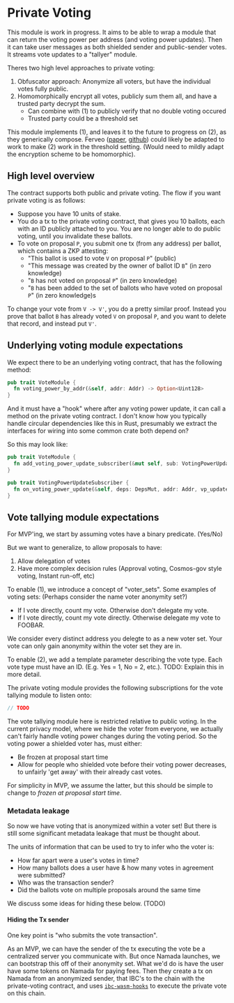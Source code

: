 # Private Voting

This module is work in progress.
It aims to be able to wrap a module that can return the voting power per address (and voting power updates).
Then it can take user messages as both shielded sender and public-sender votes.
It streams vote updates to a "tallyer" module.

Theres two high level approaches to private voting:

1) Obfuscator approach: Anonymize all voters, but have the individual votes fully public.
2) Homomorphically encrypt all votes, publicly sum them all, and have a trusted party decrypt the sum.
    * Can combine with (1) to publicly verify that no double voting occured
    * Trusted party could be a threshold set

This module implements (1), and leaves it to the future to progress on (2), as they generically compose.
Ferveo ([paper](https://eprint.iacr.org/2022/898), [github](https://github.com/anoma/ferveo)) could likely be adapted to work to make (2) work in the threshold setting. (Would need to mildly adapt the encryption scheme to be homomorphic).

## High level overview

The contract supports both public and private voting. The flow if you want private voting is as follows:

* Suppose you have 10 units of stake.
* You do a tx to the private voting contract, that gives you 10 ballots, each with an ID publicly attached to you. You are no longer able to do public voting, until you invalidate these ballots.
* To vote on proposal `P`, you submit one tx (from any address) per ballot, which contains a ZKP attesting:
  * "This ballot is used to vote `V` on proposal `P`" (public)
  * "This message was created by the owner of ballot ID `B`" (in zero knowledge)
  * "`B` has not voted on proposal `P`" (in zero knowledge)
  * "`B` has been added to the set of ballots who have voted on proposal `P`" (in zero knowledge)s

To change your vote from `V -> V'`, you do a pretty similar proof. Instead you prove that ballot `B` has already voted `V` on proposal `P`, and you want to delete that record, and instead put `V'`.

## Underlying voting module expectations

We expect there to be an underlying voting contract, that has the following method:

```rust
pub trait VoteModule {
  fn voting_power_by_addr(&self, addr: Addr) -> Option<Uint128>
}
```

And it must have a "hook" where after any voting power update, it can call a method on the private voting contract.
I don't know how you typically handle circular dependencies like this in Rust, presumably we extract the interfaces for wiring into some common crate both depend on?

So this may look like:

```rust
pub trait VoteModule {
  fn add_voting_power_update_subscriber(&mut self, sub: VotingPowerUpdateSubscriber)
}

pub trait VotingPowerUpdateSubscriber {
  fn on_voting_power_update(&self, deps: DepsMut, addr: Addr, vp_update: Int128) -> Result<(), ContractError>
}
```

## Vote tallying module expectations

For MVP'ing, we start by assuming votes have a binary predicate. (Yes/No)

But we want to generalize, to allow proposals to have:

1) Allow delegation of votes
2) Have more complex decision rules (Approval voting, Cosmos-gov style voting, Instant run-off, etc)

To enable (1), we introduce a concept of "voter_sets". Some examples of voting sets: (Perhaps consider the name voter anonymity set?)

* If I vote directly, count my vote. Otherwise don't delegate my vote.
* If I vote directly, count my vote directly. Otherwise delegate my vote to FOOBAR.

We consider every distinct address you delegte to as a new voter set. Your vote can only gain anonymity within the voter set they are in.

To enable (2), we add a template parameter describing the vote type. Each vote type must have an ID. (E.g. Yes = 1, No = 2, etc.). TODO: Explain this in more detail.

The private voting module provides the following subscriptions for the vote tallying module to listen onto:

```rust
// TODO
```

The vote tallying module here is restricted relative to public voting. In the current privacy model, where we hide the voter from everyone, we actually can't fairly handle voting power changes during the voting period. So the voting power a shielded voter has, must either:

* Be frozen at proposal start time
* Allow for people who shielded vote before their voting power decreases, to unfairly 'get away' with their already cast votes.

For simplicity in MVP, we assume the latter, but this should be simple to change to *frozen at proposal start time*.

### Metadata leakage

So now we have voting that is anonymized within a voter set! But there is still some significant metadata leakage that must be thought about.

The units of information that can be used to try to infer who the voter is:

* How far apart were a user's votes in time?
* How many ballots does a user have & how many votes in agreement were submitted?
* Who was the transaction sender?
* Did the ballots vote on multiple proposals around the same time

We discuss some ideas for hiding these below. (TODO)

#### Hiding the Tx sender

One key point is "who submits the vote transaction".

As an MVP, we can have the sender of the tx executing the vote be a centralized server you communicate with.
But once Namada launches, we can bootstrap this off of their anonymity set. What we'd do is have the user have some tokens on Namada for paying fees.
Then they create a tx on Namada from an anonymized sender, that IBC's to the chain with the private-voting contract, and uses [`ibc-wasm-hooks`](https://github.com/osmosis-labs/osmosis/blob/v13.x/x/ibc-hooks/README.md) to execute the private vote on this chain.
